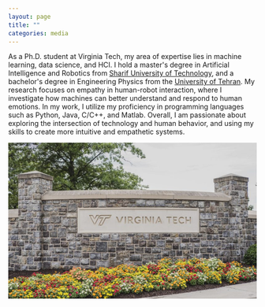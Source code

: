 ```yaml
---
layout: page
title: ""
categories: media
---
```

As a Ph.D. student at Virginia Tech, my area of expertise lies in machine learning, data science, and HCI. I hold a master's degree in Artificial Intelligence and Robotics from [Sharif University of Technology](https://en.sharif.edu/), and a bachelor's degree in Engineering Physics from the [University of Tehran](https://ut.ac.ir/en). My research focuses on empathy in human-robot interaction, where I investigate how machines can better understand and respond to human emotions. In my work, I utilize my proficiency in programming languages such as Python, Java, C/C++, and Matlab. Overall, I am passionate about exploring the intersection of technology and human behavior, and using my skills to create more intuitive and empathetic systems.

![VirginiaTech](https://github.com/fsarshar/fsarshar.github.io/blob/master/image.jpg)
